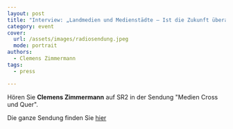 ```yaml
---
layout: post
title: "Interview: „Landmedien und Medienstädte – Ist die Zukunft überall?“"
category: event
cover:
  url: /assets/images/radiosendung.jpeg
  mode: portrait
authors:
  - Clemens Zimmermann
tags:
  - press

---
```


Hören Sie **Clemens Zimmermann** auf SR2 in der Sendung "Medien Cross und Quer".

<!-- more -->

Die ganze Sendung finden Sie [hier](https://www.sr.de/sr/sr2/sendungen_a-z/uebersicht/medienwelt/20211113_ard_tw2021_medien_cross_und_quer_sendung_100.html)
